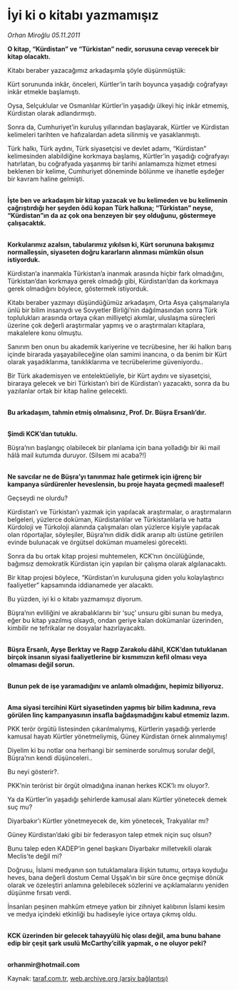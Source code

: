 # İyi ki o kitabı yazmamışız

*Orhan Miroğlu 05.11.2011*

<div class="yazi"><p><b>O kitap, “Kürdistan” ve “Türkistan” nedir, sorusuna cevap verecek bir kitap olacaktı. </b></p>
<p>Kitabı beraber yazacağımız arkadaşımla şöyle düşünmüştük:</p>
<p>Kürt sorununda inkâr, önceleri, Kürtler’in tarih boyunca yaşadığı coğrafyayı inkâr etmekle başlamıştı.</p>
<p>Oysa, Selçuklular ve Osmanlılar Kürtler’in yaşadığı ülkeyi hiç inkâr etmemiş, Kürdistan olarak adlandırmıştı. </p>
<p>Sonra da, Cumhuriyet’in kuruluş yıllarından başlayarak, Kürtler ve Kürdistan kelimeleri tarihten ve hafızalardan adeta silinmiş ve yasaklanmıştı. </p>
<p>Türk halkı, Türk aydını, Türk siyasetçisi ve devlet adamı, “Kürdistan” kelimesinden alabildiğine korkmaya başlamış, Kürtler’in yaşadığı coğrafyayı hatırlatan, bu coğrafyada yaşanmış bir tarihi anlamamıza hizmet etmesi beklenen bir kelime, Cumhuriyet döneminde bölünme ve ihanetle eşdeğer bir kavram haline gelmişti.</p>
<p><b><br/>İşte ben ve arkadaşım bir kitap yazacak ve bu kelimeden ve bu kelimenin çağrıştırdığı her şeyden ödü kopan Türk halkına; “Türkistan” neyse, “Kürdistan”ın da az çok ona benzeyen bir şey olduğunu, göstermeye çalışacaktık. </b></p>
<p><b><br/>Korkularımız azalsın, tabularımız yıkılsın ki, Kürt sorununa bakışımız normalleşsin, siyaseten doğru kararların alınması mümkün olsun istiyorduk.</b></p>
<p>Kürdistan’a inanmakla Türkistan’a inanmak arasında hiçbir fark olmadığını, Türkistan’dan korkmaya gerek olmadığı gibi, Kürdistan’dan da korkmaya gerek olmadığını böylece, göstermek istiyorduk.</p>
<p>Kitabı beraber yazmayı düşündüğümüz arkadaşım, Orta Asya çalışmalarıyla ünlü bir bilim insanıydı ve Sovyetler Birliği’nin dağılmasından sonra Türk toplulukları arasında ortaya çıkan milliyetçi akımlar, uluslaşma süreçleri üzerine çok değerli araştırmalar yapmış ve o araştırmaları kitaplara, makalelere konu olmuştu. </p>
<p>Sanırım ben onun bu akademik kariyerine ve tecrübesine, her iki halkın barış içinde birarada yaşayabileceğine olan samimi inancına, o da benim bir Kürt olarak yaşadıklarıma, tanıklıklarıma ve tecrübelerime güveniyordu..</p>
<p>Bir Türk akademisyen ve entelektüeliyle, bir Kürt aydını ve siyasetçisi, biraraya gelecek ve biri Türkistan’ı biri de Kürdistan’ı yazacaktı, sonra da bu yazılanlar ortak bir kitap haline gelecekti.</p>
<p><b><br/>Bu arkadaşım, tahmin etmiş olmalısınız, Prof. Dr. Büşra Ersanlı’dır.</b></p>
<p><b><br/>Şimdi KCK’dan tutuklu.</b></p>
<p>Büşra’nın başlangıç olabilecek bir planlama için bana yolladığı bir iki mail hâlâ mail kutumda duruyor. (Silsem mi acaba?!)</p>
<p><b><br/>Ne savcılar ne de Büşra’yı tanınmaz hale getirmek için iğrenç bir kampanya sürdürenler heveslensin, bu proje hayata geçmedi maalesef! </b></p>
<p>Geçseydi ne olurdu?</p>
<p>Kürdistan’ı ve Türkistan’ı yazmak için yapılacak araştırmalar, o araştırmaların belgeleri, yüzlerce doküman, Kürdistanlılar ve Türkistanlılarla ve hatta Kürdoloji ve Türkoloji alanında çalışmaları olan yüzlerce kişiyle yapılacak olan röportajlar, söyleşiler, Büşra’nın didik didik aranıp altı üstüne getirilen evinde bulunacak ve örgütsel doküman muamelesi görecekti.</p>
<p>Sonra da bu ortak kitap projesi muhtemelen, KCK’nın öncülüğünde, bağımsız demokratik Kürdistan için yapılan bir çalışma olarak algılanacaktı.</p>
<p>Bir kitap projesi böylece, “Kürdistan’ın kuruluşuna giden yolu kolaylaştırıcı faaliyetler” kapsamında iddianamede yer alacaktı.</p>
<p>Bu yüzden, iyi ki o kitabı yazmamışız diyorum. </p>
<p>Büşra’nın evliliğini ve akrabalıklarını bir ‘suç’ unsuru gibi sunan bu medya, eğer bu kitap yazılmış olsaydı, ondan geriye kalan dokümanlar üzerinden, kimbilir ne tefrikalar ne dosyalar hazırlayacaktı.</p>
<p><b><br/>Büşra Ersanlı, Ayşe Berktay ve Ragıp Zarakolu dâhil, KCK’dan tutuklanan birçok insanın siyasi faaliyetlerine bir kısmımızın kefil olması veya olmaması değil sorun. </b></p>
<p><b><br/>Bunun pek de işe yaramadığını ve anlamlı olmadığını, hepimiz biliyoruz. </b></p>
<p><b><br/>Ama siyasi tercihini Kürt siyasetinden yapmış bir bilim kadınına, reva görülen linç kampanyasının insafla bağdaşmadığını kabul etmemiz lazım.</b></p>
<p>PKK terör örgütü listesinden çıkarılmalıymış, Kürtlerin yaşadığı yerlerde kamusal hayatı Kürtler yönetmeliymiş, Güney Kürdistan örnek alınmalıymış!</p>
<p>Diyelim ki bu notlar ona herhangi bir seminerde sorulmuş sorular değil, Büşra’nın kendi düşünceleri..</p>
<p>Bu neyi gösterir?. </p>
<p>PKK’nin terörist bir örgüt olmadığına inanan herkes KCK’lı mı oluyor?.</p>
<p>Ya da Kürtler’in yaşadığı şehirlerde kamusal alanı Kürtler yönetecek demek suç mu?</p>
<p>Diyarbakır’ı Kürtler yönetmeyecek de, kim yönetecek, Trakyalılar mı?</p>
<p>Güney Kürdistan’daki gibi bir federasyon talep etmek niçin suç olsun?</p>
<p>Bunu talep eden KADEP’in genel başkanı Diyarbakır milletvekili olarak Meclis’te değil mi?</p>
<p>Doğrusu, İslami medyanın son tutuklamalara ilişkin tutumu, ortaya koyduğu heves, bana değerli dostum Cemal Uşşak’ın bir süre önce geçmişe dönük olarak ve özeleştiri anlamına gelebilecek sözlerini ve açıklamalarını yeniden düşünme fırsatı verdi.</p>
<p>İnsanları peşinen mahkûm etmeye yatkın bir zihniyet kalıbının İslami kesim ve medya içindeki etkinliği bu hadiseyle iyice ortaya çıkmış oldu. </p>
<p><b><br/>KCK üzerinden bir gelecek tahayyülü hiç olası değil, ama bunu bahane edip bir çeşit şark usulü McCarthy’cilik yapmak, o ne oluyor peki? </b></p>
<p><b><br/>orhanmir@hotmail.com</b></p>
</div>

Kaynak: [taraf.com.tr](http://www.taraf.com.tr/orhan-miroglu/makale-iyi-ki-o-kitabi-yazmamisiz.htm), [web.archive.org (arşiv bağlantısı)](http://web.archive.org/web/20130721233608/http://www.taraf.com.tr/orhan-miroglu/makale-iyi-ki-o-kitabi-yazmamisiz.htm)
